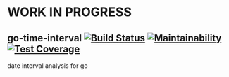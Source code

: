# WORK IN PROGRESS

## go-time-interval [![Build Status](https://travis-ci.org/retailify/go-time-interval.svg?branch=master)](https://travis-ci.org/retailify/go-time-interval) [![Maintainability](https://api.codeclimate.com/v1/badges/3ccf0a999a21142c02ef/maintainability)](https://codeclimate.com/github/retailify/go-time-interval/maintainability) [![Test Coverage](https://api.codeclimate.com/v1/badges/3ccf0a999a21142c02ef/test_coverage)](https://codeclimate.com/github/retailify/go-time-interval/test_coverage)

date interval analysis for go
